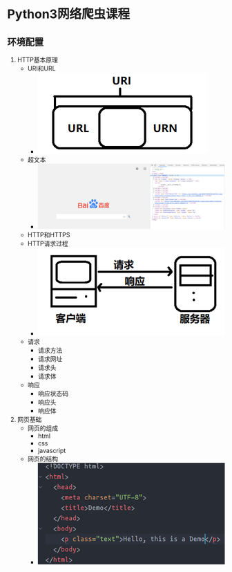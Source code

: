 # Python3网络爬虫课程
## 环境配置
1. HTTP基本原理
    + URI和URL
      - ![](https://raw.githubusercontent.com/mensylisir/PythonWebSpider/master/image/2.1.1_URI_URL_2.PNG)
    + 超文本
      - ![](https://raw.githubusercontent.com/mensylisir/PythonWebSpider/master/image/2.1.2_HyperText.PNG)
    + HTTP和HTTPS
    + HTTP请求过程
      - ![](https://raw.githubusercontent.com/mensylisir/PythonWebSpider/master/image/2.1.4_client_server.png)
    + 请求
      - 请求方法
      - 请求网址
      - 请求头
      - 请求体
    + 响应
      - 响应状态码
      - 响应头
      - 响应体
2. 网页基础
    + 网页的组成
      - html
      - css
      - javascript
    + 网页的结构
      - ![](https://raw.githubusercontent.com/mensylisir/PythonWebSpider/master/image/2.2.2_%E7%BD%91%E9%A1%B5%E7%9A%84%E7%BB%93%E6%9E%84.PNG)

